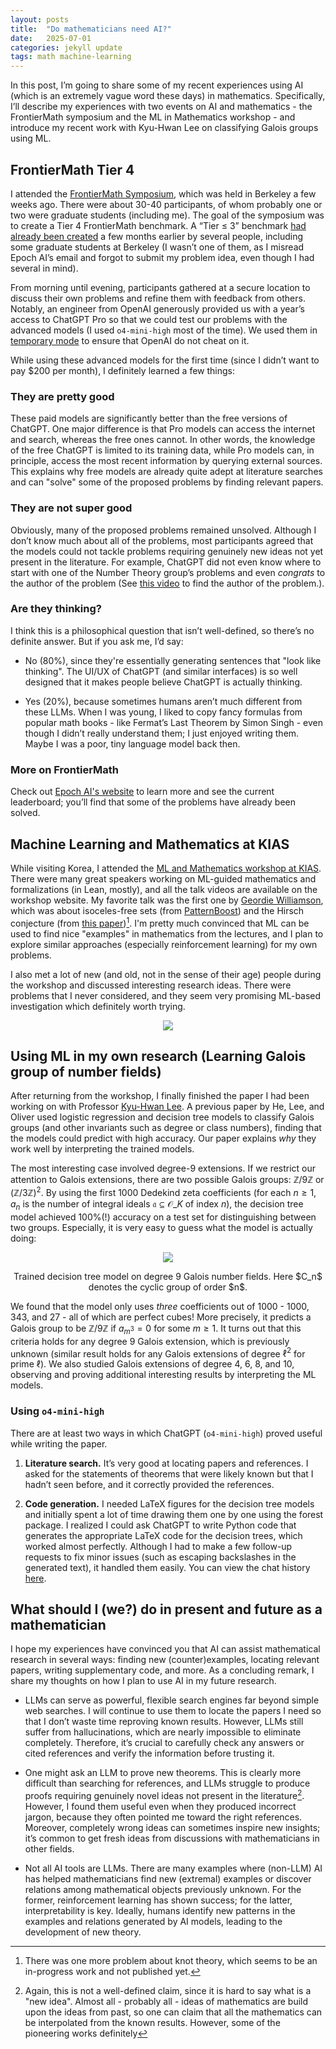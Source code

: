 ```yaml
---
layout: posts
title:  "Do mathematicians need AI?"
date:   2025-07-01
categories: jekyll update
tags: math machine-learning
---
```


In this post, I’m going to share some of my recent experiences using AI (which is an extremely vague word these days) in mathematics.
Specifically, I’ll describe my experiences with two events on AI and mathematics - the FrontierMath symposium and the ML in Mathematics workshop - and introduce my recent work with Kyu-Hwan Lee on classifying Galois groups using ML.

## FrontierMath Tier 4

I attended the [FrontierMath Symposium](https://frontiermath-symposium.epoch.ai/), which was held in Berkeley a few weeks ago. There were about 30-40 participants, of whom probably one or two were graduate students (including me). The goal of the symposium was to create a Tier 4 FrontierMath benchmark. A “Tier $\le$ 3” benchmark [had already been created](https://arxiv.org/abs/2411.04872) a few months earlier by several people, including some graduate students at Berkeley (I wasn’t one of them, as I misread Epoch AI’s email and forgot to submit my problem idea, even though I had several in mind).

From morning until evening, participants gathered at a secure location to discuss their own problems and refine them with feedback from others. Notably, an engineer from OpenAI generously provided us with a year’s access to ChatGPT Pro so that we could test our problems with the advanced models (I used `o4-mini-high` most of the time). We used them in [temporary mode](https://help.openai.com/en/articles/8914046-temporary-chat-faq) to ensure that OpenAI do not cheat on it.

While using these advanced models for the first time (since I didn’t want to pay $200 per month), I definitely learned a few things:

### They are pretty good

These paid models are significantly better than the free versions of ChatGPT. One major difference is that Pro models can access the internet and search, whereas the free ones cannot. In other words, the knowledge of the free ChatGPT is limited to its training data, while Pro models can, in principle, access the most recent information by querying external sources. This explains why free models are already quite adept at literature searches and can "solve" some of the proposed problems by finding relevant papers.

### They are not super good

Obviously, many of the proposed problems remained unsolved. Although I don’t know much about all of the problems, most participants agreed that the models could not tackle problems requiring genuinely new ideas not yet present in the literature. For example, ChatGPT did not even know where to start with one of the Number Theory group’s problems and even *congrats* to the author of the problem (See [this video](https://youtu.be/ALH54xxDOAA?si=9_7bPX8OGQV2jlxm) to find the author of the problem.).

### Are they thinking?

I think this is a philosophical question that isn’t well-defined, so there’s no definite answer. But if you ask me, I’d say:

- No (80%), since they're essentially generating sentences that "look like thinking". The UI/UX of ChatGPT (and similar interfaces) is so well designed that it makes people believe ChatGPT is actually thinking.

- Yes (20%), because sometimes humans aren’t much different from these LLMs. When I was young, I liked to copy fancy formulas from popular math books - like Fermat’s Last Theorem by Simon Singh - even though I didn’t really understand them; I just enjoyed writing them. Maybe I was a poor, tiny language model back then.


### More on FrontierMath

Check out [Epoch AI's website](https://epoch.ai/frontiermath) to learn more and see the current leaderboard; you’ll find that some of the problems have already been solved.


## Machine Learning and Mathematics at KIAS

While visiting Korea, I attended the [ML and Mathematics workshop at KIAS](http://events.kias.re.kr/h/MLM2025/?pageNo=5840).
There were many great speakers working on ML-guided mathematics and formalizations (in Lean, mostly), and all the talk videos are available on the workshop website.
My favorite talk was the first one by [Geordie Williamson](https://www.maths.usyd.edu.au/u/geordie/), which was about isoceles-free sets (from [PatternBoost](https://arxiv.org/abs/2411.00566)) and the Hirsch conjecture (from [this paper](https://arxiv.org/abs/2502.05199))[^1].
I'm pretty much convinced that ML can be used to find nice "examples" in mathematics from the lectures, and I plan to explore similar approaches (especially reinforcement learning) for my own problems.

I also met a lot of new (and old, not in the sense of their age) people during the workshop and discussed interesting research ideas.
There were problems that I never considered, and they seem very promising ML-based investigation which definitely worth trying.


<p align="center">
<img src="/assets/images/KIAS-MLM.jpg">
</p>


## Using ML in my own research (Learning Galois group of number fields)


After returning from the workshop, I finally finished the paper I had been working on with Professor [Kyu-Hwan Lee](https://khlee-math.github.io/). A previous paper by He, Lee, and Oliver used logistic regression and decision tree models to classify Galois groups (and other invariants such as degree or class numbers), finding that the models could predict with high accuracy. Our paper explains *why* they work well by interpreting the trained models.

The most interesting case involved degree-9 extensions. If we restrict our attention to Galois extensions, there are two possible Galois groups: $\mathbb{Z}/9\mathbb{Z}$ or $(\mathbb{Z}/3\mathbb{Z})^2$.
By using the first 1000 Dedekind zeta coefficients (for each $n \ge 1$, $a_n$ is the number of integral ideals $\mathfrak{a} \subseteq \mathcal{O}\_K$ of index $n$), the decision tree model achieved 100%(!) accuracy on a test set for distinguishing between two groups.
Especially, it is very easy to guess what the model is actually doing:


<p align="center">
<img src="/assets/images/nonic-dt.png">
<figcaption align="center">Trained decision tree model on degree 9 Galois number fields. Here $C_n$ denotes the cyclic group of order $n$.</figcaption>
</p>

We found that the model only uses *three* coefficients out of 1000 - 1000, 343, and 27 - all of which are perfect cubes!
More precisely, it predicts a Galois group to be $\mathbb{Z} / 9\mathbb{Z}$ if $a_{m^3} = 0$ for some $m \ge 1$.
It turns out that this criteria holds for any degree 9 Galois extension, which is previously unknown (similar result holds for any Galois extensions of degree $\ell^2$ for prime $\ell$).
We also studied Galois extensions of degree 4, 6, 8, and 10, observing and proving additional interesting results by interpreting the ML models.


### Using `o4-mini-high`

There are at least two ways in which ChatGPT (`o4-mini-high`) proved useful while writing the paper.

1. **Literature search.** It’s very good at locating papers and references. I asked for the statements of theorems that were likely known but that I hadn’t seen before, and it correctly provided the references.

2. **Code generation.** I needed LaTeX figures for the decision tree models and initially spent a lot of time drawing them one by one using the forest package. I realized I could ask ChatGPT to write Python code that generates the appropriate LaTeX code for the decision trees, which worked almost perfectly. Although I had to make a few follow-up requests to fix minor issues (such as escaping backslashes in the generated text), it handled them easily. You can view the chat history [here](https://chatgpt.com/share/684b17ac-47dc-800b-b737-504123fb6ca6).


## What should I (we?) do in present and future as a mathematician

I hope my experiences have convinced you that AI can assist mathematical research in several ways: finding new (counter)examples, locating relevant papers, writing supplementary code, and more. As a concluding remark, I share my thoughts on how I plan to use AI in my future research.

- LLMs can serve as powerful, flexible search engines far beyond simple web searches. I will continue to use them to locate the papers I need so that I don’t waste time reproving known results. However, LLMs still suffer from hallucinations, which are nearly impossible to eliminate completely. Therefore, it’s crucial to carefully check any answers or cited references and verify the information before trusting it.

-  One might ask an LLM to prove new theorems. This is clearly more difficult than searching for references, and LLMs struggle to produce proofs requiring genuinely novel ideas not present in the literature[^2]. However, I found them useful even when they produced incorrect jargon, because they often pointed me toward the right references. Moreover, completely wrong ideas can sometimes inspire new insights; it’s common to get fresh ideas from discussions with mathematicians in other fields.

- Not all AI tools are LLMs. There are many examples where (non-LLM) AI has helped mathematicians find new (extremal) examples or discover relations among mathematical objects previously unknown. For the former, reinforcement learning has shown success; for the latter, interpretability is key. Ideally, humans identify new patterns in the examples and relations generated by AI models, leading to the development of new theory.


[^1]: There was one more problem about knot theory, which seems to be an in-progress work and not published yet.

[^2]: Again, this is not a well-defined claim, since it is hard to say what is a "new idea". Almost all - probably all - ideas of mathematics are build upon the ideas from past, so one can claim that all the mathematics can be interpolated from the known results. However, some of the pioneering works definitely 
